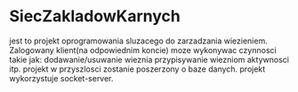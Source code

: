 # SiecZakladowKarnych
 jest to projekt oprogramowania sluzacego do zarzadzania wiezieniem.
 Zalogowany klient(na odpowiednim koncie) moze wykonywac czynnosci takie jak: dodawanie/usuwanie wieznia przypisywanie wiezniom aktywnosci itp.
 projekt w przyszlosci zostanie poszerzony o baze danych.
 projekt wykorzystuje socket-server. 
 

